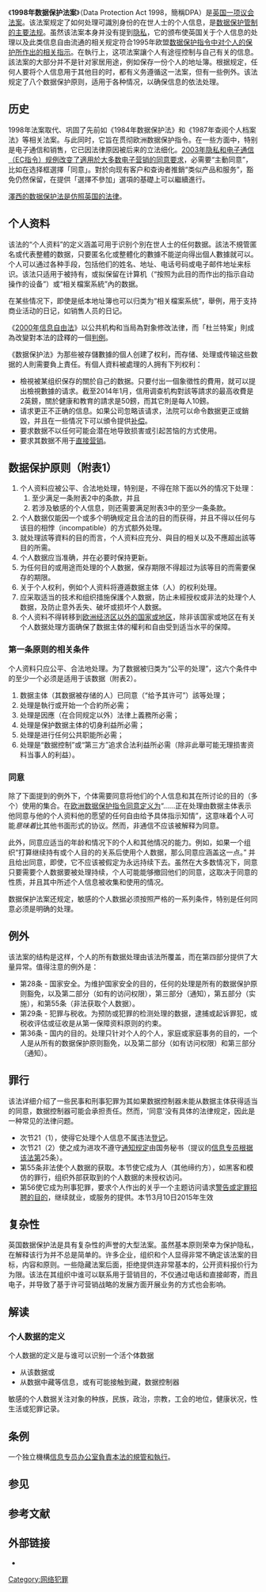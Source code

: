 《**1998年数据保护法案**》（Data Protection Act
1998，簡稱DPA）是[英国一项](https://zh.wikipedia.org/wiki/英国 "wikilink")[议会法案](https://zh.wikipedia.org/wiki/议会法案 "wikilink")。该法案规定了如何处理可識別身份的在世人士的个人信息，是[数据保护管制的主要法规](https://zh.wikipedia.org/wiki/数据保护 "wikilink")。虽然该法案本身并没有提到[隐私](../Page/隐私权.md "wikilink")，它的颁布使英国关于个人信息的处理以及此类信息自由流通的相关规定符合1995年欧盟[数据保护指令中对个人的保护所作出的相关指示](https://zh.wikipedia.org/wiki/数据保护指令 "wikilink")。在執行上，这项法案讓个人有途徑控制与自己有关的信息。該法案的大部分并不是针对家居用途，例如保存一份个人的地址簿。根据规定，任何人要将个人信息用于其他目的时，都有义务遵循这一法案，但有一些例外。该法规定了八个数据保护原则，适用于各种情况，以确保信息的依法处理。

## 历史

1998年法案取代、巩固了先前如《1984年数据保护法》和《1987年查阅个人档案法》等相关法案。与此同时，它旨在贯彻欧洲数据保护指令。在一些方面中，特别是电子通信和销售，它已因法律原因被后来的立法细化。[2003年隐私和电子通信（EC指令）规例改变了適用於大多数电子营销的同意要求](https://zh.wikipedia.org/wiki/2003年隐私和电子通信（EC指令）规例 "wikilink")，必需要“主動同意”，比如在选择框選擇「同意」。對於向现有客户和查询者推銷“类似产品和服务”，豁免仍然保留，在提供「選擇不參加」選項的基礎上可以繼續進行。

[澤西的数据保护法是仿照英国的法律](../Page/澤西.md "wikilink")。

## 个人资料

该法的“个人资料”的定义涵盖可用于识别个別在世人士的任何数据。該法不規管匿名或代表整體的数据，只要匿名化或整體化的數據不能逆向得出個人數據就可以。个人可以通过各种手段，包括他们的姓名、地址、电话号码或电子邮件地址来标识。该法只适用于被持有，或拟保留在计算机（“按照为此目的而作出的指示自动操作的设备”）或“相关檔案系統”內的数据。

在某些情况下，即使是纸本地址簿也可以归类为“相关檔案系统”，舉例，用于支持商业活动的日记，如销售人员的日记。

《[2000年信息自由法](https://zh.wikipedia.org/wiki/2000年信息自由法 "wikilink")》以公共机构和当局為對象修改法律，而「杜兰特案」則成為改變對本法的詮釋的一個[判例](https://zh.wikipedia.org/wiki/判例 "wikilink")。

《数据保护法》为那些被存儲數據的個人创建了权利，而存储、处理或传输这些数据的人則需要負上責任。有個人資料被處理的人拥有下列权利：

  - 檢視被某组织保存的關於自己的数据。只要付出一個象徵性的費用，就可以提出檢視數據的请求。截至2014年1月，信用调查机构對該等請求的最高收費是2英鎊，關於健康和教育的請求是50鎊，而其它則是每人10鎊。
  - 请求更正不正确的信息。如果公司忽略该请求，法院可以命令数据更正或銷毀，并且在一些情况下可以頒令提供[补偿](https://zh.wikipedia.org/wiki/补偿 "wikilink")。
  - 要求数据不以任何可能会潜在地导致损害或引起苦恼的方式使用。
  - 要求其数据不用于[直接营销](https://zh.wikipedia.org/wiki/直效营销 "wikilink")。

## 数据保护原则（附表1）

1.  个人资料应被公平、合法地处理，特别是，不得在除下面以外的情况下处理：
    1.  至少满足一条附表2中的条款，并且
    2.  若涉及敏感的个人信息，则还需要满足附表3中的至少一条条款。
2.  个人数据仅能因一个或多个明确规定且合法的目的而获得，并且不得以任何与该目的相悖（incompatible）的方式额外处理。
3.  就处理該等資料的目的而言，个人资料应充分、與目的相关以及不應超出該等目的所需。
4.  个人数据应当准确，并在必要时保持更新。
5.  为任何目的或用途而处理的个人数据，保存期限不得超过为該等目的而需要保存的期限。
6.  关于个人权利，例如个人资料将遵遁数据主体（人）的权利处理。
7.  应采取适当的技术和组织措施保護个人数据，防止未經授权或非法的处理个人数据，及防止意外丢失、破坏或损坏个人数据。
8.  个人资料不得转移到[欧洲经济区以外的国家或地区](https://zh.wikipedia.org/wiki/欧洲经济区 "wikilink")，除非该国家或地区在有关个人数据处理方面确保了数据主体的權利和自由受到适当水平的保障。

### 第一条原则的相关条件

个人资料只应公平、合法地处理。为了数据被归类为“公平的处理”，这六个条件中的至少一个必须是适用于该数据（附表2）。

1.  数据主体（其数据被存储的人）已同意（“给予其许可”）該等处理；
2.  处理是執行或开始一个合約所必需；
3.  处理是因應（在合同规定以外）法律上義務所必需；
4.  处理是保护数据主体的切身利益所必需；
5.  处理是进行任何公共职能所必需；
6.  处理是“数据控制”或“第三方”追求合法利益所必需（除非此舉可能无理损害资料当事人的利益）。

### 同意

除了下面提到的例外下，个体需要同意将他们的个人信息和其在所讨论的目的（多个）使用的集合。在[欧洲数据保护指令同意定义为](https://zh.wikipedia.org/wiki/Data_Protection_Directive "wikilink")“......正在处理由数据主体表示他同意与他的个人资料他的愿望的任何自由给予具体指示知情”，这意味着个人可能*意味着*比其他书面形式的协议。然而，非通信不应该被解释为同意。

此外，同意应适当的年龄和情况下的个人和其他情况的能力。例如，如果一个组织“打算继续持有或个人目的的关系后使用个人数据，那么同意应涵盖这一点。”
并且给出同意，即使，它不应该被假定为永远持续下去。虽然在大多数情况下，同意只要需要个人数据要被处理持续，个人可能能够撤回他们的同意，这取决于同意的性质，并且其中所述个人信息被收集和使用的情况。

数据保护法案还规定，敏感的个人数据必须按照严格的一系列条件，特别是任何同意必须是明确的处理。

## 例外

该法案的结构是这样，个人的所有数据处理由该法所覆盖，而在第四部分提供了大量异常。值得注意的例外是：

  - 第28条 -
    国家安全。为维护国家安全的目的，任何的处理是所有的数据保护原则豁免，以及第二部分（如有的访问权限），第三部分（通知），第五部分（实施），和第55条（非法获取个人数据）。
  - 第29条 - 犯罪与税收。为预防或犯罪的检测处理的数据，逮捕或起诉罪犯，或税收评估或征收是从第一保障资料原则的约束。
  - 第36条 -
    国内的目的。处理只针对个人的个人，家庭或家庭事务的目的，一个人是从所有的数据保护原则豁免，以及第二部分（如有访问权限）和第三部分（通知）。

## 罪行

该法详细介绍了一些民事和刑事犯罪为其如果数据控制器未能从数据主体获得适当的同意，数据控制器可能会承担责任。然而，'同意'没有具体的法律规定，因此是一种常见的法律问题。

  - 次节21（1），使得它处理个人信息不属违法[登记](https://zh.wikipedia.org/wiki/Register_of_data_controllers "wikilink")。
  - 次节21（2）使之成为进攻不遵守[通知规定](http://www.legislation.gov.uk/uksi/2000/188/made)由国务秘书（提议的[信息专员根据该法第](https://zh.wikipedia.org/wiki/Information_Commissioner's_Office "wikilink")25条）。
  - 第55条非法使个人数据的获取。本节使它成为人（其他缔约方），如黑客和模仿的罪行，组织外部获取到的个人数据的未授权访问。
  - 第56使它成为刑事犯罪，要求个人作出的关乎一个主题访问请求[警告或](https://zh.wikipedia.org/wiki/Police_caution "wikilink")[定罪招聘的目的](https://zh.wikipedia.org/wiki/Conviction "wikilink")，继续就业，或服务的提供。本节3月10日2015年生效

## 复杂性

英国数据保护法是具有复杂性的声誉的大型法案。虽然基本原则荣幸为保护隐私，在解释该行为并不总是简单的。许多企业，组织和个人显得非常不确定该法案的目标，内容和原则。一些隐藏法案后面，拒绝提供连非常基本的，公开资料报价行为为限。该法在其组织中谁可以联系用于营销目的，不仅通过电话和直接邮寄，而且电子，并导致了基于许可营销战略的发展方面开展业务的方式也会影响。

## 解读

### 个人数据的定义

个人数据的定义是与谁可以识别一个活个体数据

  - 从该数据或
  - 从数据中藏等信息，或有可能接触到藏，数据控制器

敏感的个人数据关注对象的种族，民族，政治，宗教，工会的地位，健康状况，性生活或犯罪记录。

## 条例

一个独立機構[信息专员办公室負責本法的規管和執行](https://zh.wikipedia.org/wiki/信息专员办公室 "wikilink")。

## 参见

## 参考文献

## 外部链接

  -
[Category:网络犯罪](https://zh.wikipedia.org/wiki/Category:网络犯罪 "wikilink")